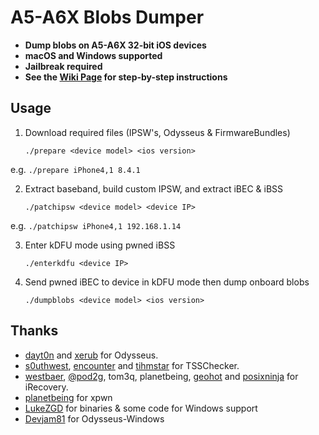 # A5-A6X Blobs Dumper

- **Dump blobs on A5-A6X 32-bit iOS devices**
- **macOS and Windows supported**
- **Jailbreak required**
- **See the [Wiki Page](https://github.com/RossDarker/A5-A6X-Blobs-Dumper/wiki) for step-by-step instructions**

## Usage

 1. Download required files (IPSW's, Odysseus  & FirmwareBundles)
 
    `./prepare <device model> <ios version>` 
 
 e.g. `./prepare iPhone4,1 8.4.1`

 2. Extract baseband, build custom IPSW, and extract iBEC & iBSS
 
     `./patchipsw <device model> <device IP>`

e.g. `./patchipsw iPhone4,1 192.168.1.14`

 3. Enter kDFU mode using pwned iBSS
 
    `./enterkdfu <device IP>`

 4. Send pwned iBEC to device in kDFU mode then dump onboard blobs
 
    `./dumpblobs <device model> <ios version>`


## Thanks
- [dayt0n](https://github.com/dayt0n) and [xerub](https://github.com/xerub) for Odysseus.
- [s0uthwest](https://github.com/s0uthwest), [encounter](https://github.com/encounter) and [tihmstar](https://github.com/tihmstar) for TSSChecker.
- [westbaer](https://github.com/westbaer), [@pod2g](https://twitter.com/pod2g), tom3q, planetbeing, [geohot](https://github.com/geohot) and [posixninja](https://github.com/posixninja) for iRecovery.
- [planetbeing](https://github.com/planetbeing) for xpwn
- [LukeZGD](https://github.com/LukeZGD) for binaries & some code for Windows support
- [Devjam81](https://github.com/Devjam81) for Odysseus-Windows

